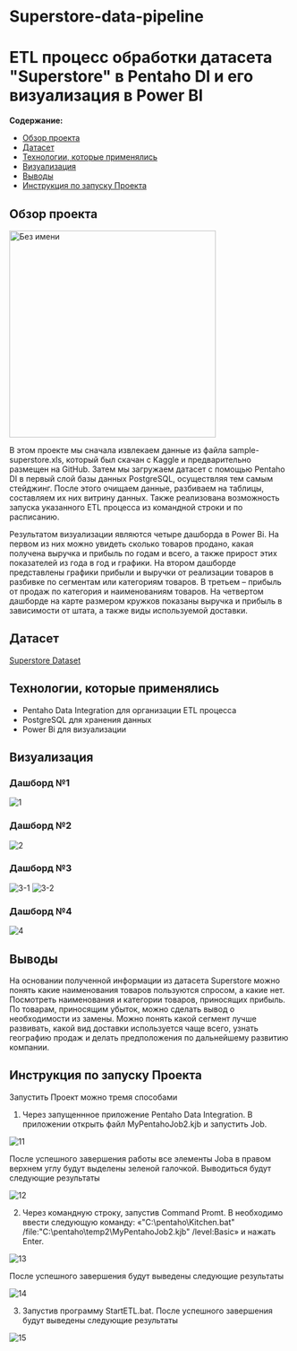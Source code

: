 # Superstore-data-pipeline
# ETL процесс обработки датасета "Superstore" в Pentaho DI и его визуализация в Power BI

**Содержание:**

* [Обзор проекта](#Обзор-проекта)
* [Датасет](#Датасет)
* [Технологии, которые применялись](#Технологии-которые-применялись)
* [Визуализация](#Визуализация)
* [Выводы](#Выводы)
* [Инструкция по запуску Проекта](#инструкция-по-запуску-проекта)

## Обзор проекта
<img width="369" alt="Без имени" src="https://user-images.githubusercontent.com/121936498/212932652-92fb9ff2-c6c2-4853-bc2e-7937b38df68a.png">

В этом проекте мы сначала извлекаем данные из файла sample-superstore.xls, который был скачан с Kaggle и предварительно размещен на GitHub. Затем мы  загружаем датасет с помощью Pentaho DI в первый слой базы данных PostgreSQL, осуществляя тем самым стейджинг. После этого очищаем данные, разбиваем на таблицы, составляем их них витрину данных. Также реализована возможность запуска указанного ETL процесса из командной строки и по расписанию. 

Результатом визуализации являются четыре дашборда в Power Bi. На первом из них можно увидеть сколько товаров продано, какая получена выручка и прибыль по годам и всего,  а также прирост этих показателей из года в год и графики. На втором дашборде представлены графики прибыли и выручки от реализации товаров в разбивке по сегментам или категориям товаров. В третьем – прибыль от продаж по категория и наименованиям товаров. На четвертом дашборде на карте размером кружков показаны выручка и прибыль в зависимости от штата, а также  виды используемой доставки. 

## Датасет

[Superstore Dataset](https://www.kaggle.com/datasets/vivek468/superstore-dataset-final)

## Технологии, которые применялись

+ Pentaho Data Integration для организации ETL процесса 
+ PostgreSQL для хранения данных
+ Power Bi для визуализации

## Визуализация
### Дашборд №1
![1](https://user-images.githubusercontent.com/121936498/212933053-f1825729-2e27-4728-adec-7fa199a40e3c.jpg)

### Дашборд №2
![2](https://user-images.githubusercontent.com/121936498/212933074-963e6452-0a7e-48bd-906c-984b90d459bf.jpg)

### Дашборд №3
![3-1](https://user-images.githubusercontent.com/121936498/212933115-cc669731-9eca-4dd7-afef-8697e8d9ff4a.jpg)
![3-2](https://user-images.githubusercontent.com/121936498/212933144-b157eec1-e9f9-460f-92ab-a86fb0efeb40.jpg)

### Дашборд №4
![4](https://user-images.githubusercontent.com/121936498/212933161-2654a93a-5bbd-409b-ae51-df7f88ac71c3.jpg)

## Выводы

На основании полученной информации из датасета Superstore можно понять какие наименования  товаров пользуются спросом, а какие нет. Посмотреть наименования и категории товаров, приносящих прибыль. По товарам, приносящим убыток, можно сделать вывод о необходимости из замены. Можно понять какой сегмент лучше развивать, какой вид доставки используется чаще всего, узнать географию продаж и делать предположения по дальнейшему развитию компании.

## Инструкция по запуску Проекта
Запустить Проект можно тремя способами
1.	Через запущеннное приложение Pentaho Data Integration. В приложении открыть файл MyPentahoJob2.kjb и запустить Job. 

![11](https://user-images.githubusercontent.com/121936498/212968004-61868b49-8f66-4255-9592-c664b465cd2b.jpg)

После успешного завершения работы все элементы Joba в правом верхнем углу будут выделены зеленой галочкой. Выводиться будут следующие результаты 

![12](https://user-images.githubusercontent.com/121936498/212968075-fc91249a-fa8b-4713-acbf-b65208c39193.jpg)

2.	Через командную строку, запустив Command Promt. В необходимо ввести следующую команду: «"C:\pentaho\Kitchen.bat" /file:"C:\pentaho\temp2\MyPentahoJob2.kjb" /level:Basic» и нажать Enter.

![13](https://user-images.githubusercontent.com/121936498/212968230-0a31ce0d-bf6f-42f8-b4d3-32562cf11bdd.jpg)

После успешного завершения будут выведены следующие результаты 

![14](https://user-images.githubusercontent.com/121936498/212968298-401f9264-5f65-458e-aba6-5979f1bee4db.jpg)

3.	Запустив программу StartETL.bat.
После успешного завершения будут выведены следующие результаты 

![15](https://user-images.githubusercontent.com/121936498/212968330-57b748b9-06e7-4a7e-aff9-43e1e06878f3.jpg)


